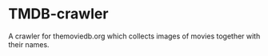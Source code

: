 # TMDB-crawler
A crawler for themoviedb.org which collects images of movies together with their names.
